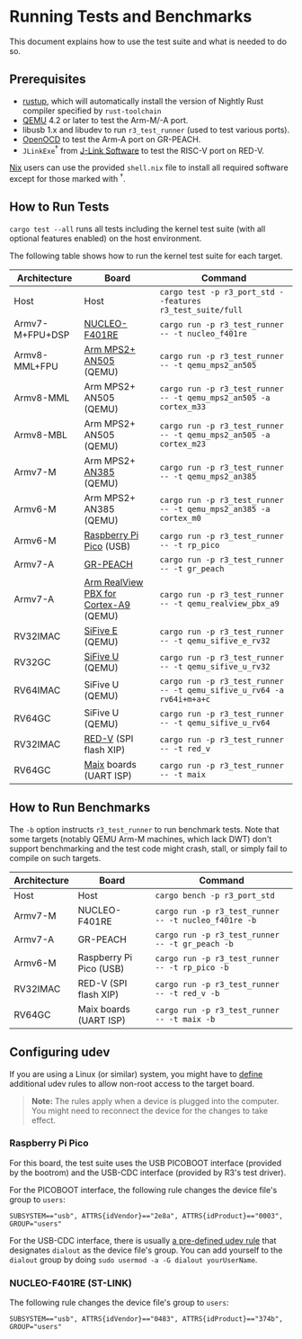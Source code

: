 # Running Tests and Benchmarks

This document explains how to use the test suite and what is needed to do so.

## Prerequisites

 - [rustup][], which will automatically install the version of Nightly Rust compiler specified by `rust-toolchain`
 - [QEMU](https://www.qemu.org/) 4.2 or later to test the Arm-M/-A port.
 - libusb 1.x and libudev to run `r3_test_runner` (used to test various ports).
 - [OpenOCD](http://openocd.org) to test the Arm-A port on GR-PEACH.
 - `JLinkExe`<sup>†</sup> from [J-Link Software][] to test the RISC-V port on RED-V.

[rustup]: https://rustup.rs/
[J-Link Software]: https://www.segger.com/downloads/jlink#J-LinkSoftwareAndDocumentationPack

[Nix][] users can use the provided `shell.nix` file to install all required software except for those marked with <sup>†</sup>.

[Nix]: https://nixos.org/nix/

## How to Run Tests

`cargo test --all` runs all tests including the kernel test suite (with all optional features enabled) on the host environment.

The following table shows how to run the kernel test suite for each target.

|   Architecture  |                   Board                   |                                Command                                |
|-----------------|-------------------------------------------|-----------------------------------------------------------------------|
| Host            | Host                                      | `cargo test -p r3_port_std --features r3_test_suite/full`             |
| Armv7-M+FPU+DSP | [NUCLEO-F401RE][]                         | `cargo run -p r3_test_runner -- -t nucleo_f401re`                     |
| Armv8-MML+FPU   | [Arm MPS2+][] [AN505][] (QEMU)            | `cargo run -p r3_test_runner -- -t qemu_mps2_an505`                   |
| Armv8-MML       | Arm MPS2+ AN505 (QEMU)                    | `cargo run -p r3_test_runner -- -t qemu_mps2_an505 -a cortex_m33`     |
| Armv8-MBL       | Arm MPS2+ AN505 (QEMU)                    | `cargo run -p r3_test_runner -- -t qemu_mps2_an505 -a cortex_m23`     |
| Armv7-M         | Arm MPS2+ [AN385][] (QEMU)                | `cargo run -p r3_test_runner -- -t qemu_mps2_an385`                   |
| Armv6-M         | Arm MPS2+ AN385 (QEMU)                    | `cargo run -p r3_test_runner -- -t qemu_mps2_an385 -a cortex_m0`      |
| Armv6-M         | [Raspberry Pi Pico][] (USB)               | `cargo run -p r3_test_runner -- -t rp_pico`                           |
| Armv7-A         | [GR-PEACH][]                              | `cargo run -p r3_test_runner -- -t gr_peach`                          |
| Armv7-A         | [Arm RealView PBX for Cortex-A9][] (QEMU) | `cargo run -p r3_test_runner -- -t qemu_realview_pbx_a9`              |
| RV32IMAC        | [SiFive E][] (QEMU)                       | `cargo run -p r3_test_runner -- -t qemu_sifive_e_rv32`                |
| RV32GC          | [SiFive U][] (QEMU)                       | `cargo run -p r3_test_runner -- -t qemu_sifive_u_rv32`                |
| RV64IMAC        | SiFive U (QEMU)                           | `cargo run -p r3_test_runner -- -t qemu_sifive_u_rv64 -a rv64i+m+a+c` |
| RV64GC          | SiFive U (QEMU)                           | `cargo run -p r3_test_runner -- -t qemu_sifive_u_rv64`                |
| RV32IMAC        | [RED-V][] (SPI flash XIP)                 | `cargo run -p r3_test_runner -- -t red_v`                             |
| RV64GC          | [Maix][] boards (UART ISP)                | `cargo run -p r3_test_runner -- -t maix`                              |

[NUCLEO-F401RE]: https://www.st.com/en/evaluation-tools/nucleo-f401re.html
[Arm MPS2+]: https://developer.arm.com/tools-and-software/development-boards/fpga-prototyping-boards/mps2
[AN505]: http://infocenter.arm.com/help/topic/com.arm.doc.dai0505b/index.html
[AN385]: https://developer.arm.com/documentation/dai0385/d/
[GR-PEACH]: https://www.renesas.com/us/en/products/gadget-renesas/boards/gr-peach.html
[Arm RealView PBX for Cortex-A9]: https://developer.arm.com/docs/dui0440/latest/preface
[SiFive E]: https://github.com/sifive/freedom-e-sdk
[SiFive U]: https://github.com/sifive/freedom-u-sdk
[RED-V]: https://www.sparkfun.com/products/15594?_ga=2.171541280.1047902909.1599963676-1377824336.1599963676
[Maix]: https://maixduino.sipeed.com/en/
[Raspberry Pi Pico]: https://pico.raspberrypi.org/

## How to Run Benchmarks

The `-b` option instructs `r3_test_runner` to run benchmark tests. Note that some targets (notably QEMU Arm-M machines, which lack DWT) don't support benchmarking and the test code might crash, stall, or simply fail to compile on such targets.

| Architecture |          Board          |                           Command                           |
| ------------ | ----------------------- | ----------------------------------------------------------- |
| Host         | Host                    | `cargo bench -p r3_port_std`                         |
| Armv7-M      | NUCLEO-F401RE           | `cargo run -p r3_test_runner -- -t nucleo_f401re -b` |
| Armv7-A      | GR-PEACH                | `cargo run -p r3_test_runner -- -t gr_peach -b`      |
| Armv6-M      | Raspberry Pi Pico (USB) | `cargo run -p r3_test_runner -- -t rp_pico -b`       |
| RV32IMAC     | RED-V (SPI flash XIP)   | `cargo run -p r3_test_runner -- -t red_v -b`         |
| RV64GC       | Maix boards (UART ISP)  | `cargo run -p r3_test_runner -- -t maix -b`          |


## Configuring udev

If you are using a Linux (or similar) system, you might have to [define][] additional udev rules to allow non-root access to the target board.

> **Note:** The rules apply when a device is plugged into the computer. You might need to reconnect the device for the changes to take effect.

[define]: https://wiki.archlinux.org/title/udev

### Raspberry Pi Pico

For this board, the test suite uses the USB PICOBOOT interface (provided by the bootrom) and the USB-CDC interface (provided by R3's test driver).

For the PICOBOOT interface, the following rule changes the device file's group to `users`:

```
SUBSYSTEM=="usb", ATTRS{idVendor}=="2e8a", ATTRS{idProduct}=="0003", GROUP="users"
```

For the USB-CDC interface, there is usually [a pre-defined udev rule][] that designates `dialout` as the device file's group. You can add yourself to the `dialout` group by doing `sudo usermod -a -G dialout yourUserName`.

[a pre-defined udev rule]: https://unix.stackexchange.com/questions/395464/permissions-incorrect-on-symlink-to-dev-ttyacm0-created-by-udev-rule

### NUCLEO-F401RE (ST-LINK)

The following rule changes the device file's group to `users`:

```
SUBSYSTEM=="usb", ATTRS{idVendor}=="0483", ATTRS{idProduct}=="374b", GROUP="users"
```
